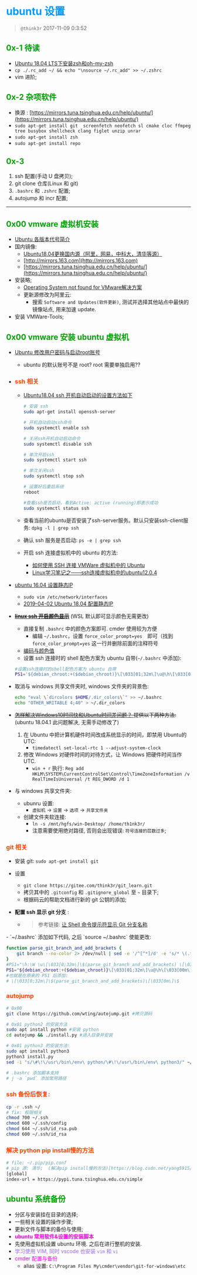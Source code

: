 # <font color=#0099ff> **ubuntu 设置** </font>

> `@think3r` 2017-11-09 0:3:52

## <font color=#009A000> **0x-1 待读** </font>

- [Ubuntu 18.04 LTS下安装zsh和oh-my-zsh](https://www.jianshu.com/p/a36e1ac468ce)
- `cp ./.rc_add ~/ && echo "\nsource ~/.rc_add" >> ~/.zshrc`
- vim 进阶;

## <font color=#009A000> 0x-2 杂项软件 </font>

- 换源 : [https://mirrors.tuna.tsinghua.edu.cn/help/ubuntu/](https://mirrors.tuna.tsinghua.edu.cn/help/ubuntu/)
- `sudo apt-get install git  screenfetch neofetch sl cmake cloc ffmpeg tree busybox shellcheck clang figlet unzip unrar`
- `sudo apt-get install zsh`
- `sudo apt-get install repo`

## <font color=#009A000> 0x-3 </font>

1. ssh 配置(手动 U 盘拷贝);
2. git clone 仓库(Linux 和 git)
3. `.bashrc` 和 `.zshrc` 配置;
4. autojump 和 incr 配置;

---

## <font color=#009A000> 0x00 vmware 虚拟机安装 </font>

- [Ubuntu 各版本代号简介](https://blog.csdn.net/zhengmx100/article/details/78352773)
- 国内镜像:
  - [Ubuntu18.04更换国内源（阿里，网易，中科大，清华等源）](https://www.cnblogs.com/fanbi/p/10423080.html)
  - [http://mirrors.163.com](http://mirrors.163.com)
  - [https://mirrors.tuna.tsinghua.edu.cn/help/ubuntu/](https://mirrors.tuna.tsinghua.edu.cn/help/ubuntu/)
- 安装略;
  - [Operating System not found for VMware解决方案](https://blog.csdn.net/dearbaba_8520/article/details/80506349)
  - 更新源修改为阿里云:
    - 搜索 `Software and Updates(软件更新)`, 测试并选择其他站点中最快的镜像站点, 用来加速 update.
- 安装 VMWare-Tools;

## <font color=#009A000> 0x00 vmware 安装 ubuntu 虚拟机 </font>

- [Ubuntu 修改用户密码与启动root账号](http://blog.csdn.net/guanggy/article/details/4636884)
  - ubuntu 的默认账号不是 root? root 需要单独启用??

- ### <font color=#FF4500> ssh 相关 </font>
  - [Ubuntu18.04 ssh 开机自动启动的设置方法如下](https://blog.csdn.net/fandroid/article/details/86799932)

      ```sh 
      # 安装 ssh
      sudo apt-get install openssh-server

      # 开机自动启动ssh命令
      sudo systemctl enable ssh

      # 关闭ssh开机自动启动命令
      sudo systemctl disable ssh

      # 单次开启ssh
      sudo systemctl start ssh

      # 单次关闭ssh
      sudo systemctl stop ssh

      # 设置好后重启系统
      reboot

      #查看ssh是否启动，看到Active: active (running)即表示成功
      sudo systemctl status ssh
      ```

  - 查看当前的ubuntu是否安装了ssh-server服务。默认只安装ssh-client服务: `dpkg -l | grep ssh` 
  - 确认 ssh 服务是否启动: `ps -e | grep ssh`
  - 开启 ssh 连接虚拟机中的 ubuntu 的方法:
    - <a href="http://www.cnblogs.com/ifantastic/p/3415182.html" target="_blank">如何使用 SSH 连接 VMWare 虚拟机中的 Ubuntu</a>
    - <a href="http://blog.csdn.net/crave_shy/article/details/23124895" target="_blank">Linux学习笔记之——ssh连接虚拟机中的ubuntu12.0.4
- <a href="https://www.jianshu.com/p/d69a95aa1ed7" target="_blank">ubuntu 16.04 设置静态IP</a>
  - `sudo vim /etc/network/interfaces`
  - [2019-04-02 Ubuntu 18.04 配置静态IP](https://www.jianshu.com/p/2283b95a81d9)
- ~~[**linux ssh 开启颜色显示**](http://www.cnblogs.com/bamanzi/p/colorful-shell.html)~~ (WSL 默认即可显示颜色无需更改)
  - 直接复制 `.bashrc` 中的颜色方案即可. cmder 使用较为方便
    - 编辑 `~/.bashrc`，设置 `force_color_prompt=yes`　即可（找到 `force_color_prompt=yes` 这一行并删除前面的注释符号
  - <a href="http://blog.csdn.net/wangyang1354/article/details/58077671" target="_blank">编码与颜色值</a>
  - 设置 ssh 连接时的 shell 配色方案为 ubuntu 自带(`~/.bashrc` 中添加):

  ```sh
  #设置ssh连接时的shell配色方案为 ubuntu 自带
  PS1='${debian_chroot:+($debian_chroot)}\[\033[01;32m\]\u@\h\[\033[00m\]:\[\033[01;34m\]\w\[\033[00m\]\$ '
  ```

- 取消与 windows 共享文件夹时, windows 文件夹的背景色:

    ```sh 
    echo "eval \`dircolors $HOME/.dir_colors\`" >> ~/.bashrc
    echo "OTHER_WRITABLE 4;40" > ~/.dir_colors
    ```

- ~~<a href="https://www.zhihu.com/question/46525639" target="_blank">怎样解决Windows10时间快和Ubuntu时间差问题？
</a> 提供以下两种方法:~~ (ubuntu 18.04.1 此问题解决, 无需手动修改了)
    1. 在 Ubuntu 中把计算机硬件时间改成系统显示的时间，即禁用 Ubuntu的 UTC:
        - `timedatectl set-local-rtc 1 --adjust-system-clock`
    2. 修改 Windows 对硬件时间的对待方式，让 Windows 把硬件时间当作UTC. 
        - `win + r` 执行: `Reg add HKLM\SYSTEM\CurrentControlSet\Control\TimeZoneInformation /v RealTimeIsUniversal /t REG_DWORD /d 1`
- 与 windows 共享文件夹:
  - ubunru 设置:
    - `虚拟机` -> `设置` -> `选项` -> `共享文件夹`
  - 创建文件夹软连接:
    - `ln -s /mnt/hgfs/win-Desktop/ /home/th1nk3r/`
    - 注意需要使用绝对路径, 否则会出现错误: `符号连接的层数过多`;

### <font color=#FF4500> git 相关 </font>

- 安装 git: `sudo apt-get install git`
- 设置 
  - `git clone https://gitee.com/think3r/git_learn.git` 
  - 拷贝其中的 `.gitconfig` 和 `.gitignore_global` 至 `~` 目录下;
  - 根据码云的帮助文档进行新的 git 公钥的添加;

- **配置 ssh 显示 git 分支** :
  - >参考链接: <a href="https://www.jianshu.com/p/82783f76a868" target="_blank">让 Shell 命令提示符显示 Git 分支名称
</a>
  - `~/.bashrc` 添加如下代码, 之后 `source ~/.bashrc` 使能更改: 

```sh 
function parse_git_branch_and_add_brackets {
    git branch --no-color 2> /dev/null | sed -e '/^[^*]/d' -e 's/* \(.*\)/\ \[\1\]/'
}
#PS1="\h:\W \u\[\033[0;32m\]\$(parse_git_branch_and_add_brackets) \[\033[0m\]\$ "
PS1="${debian_chroot:+($debian_chroot)}\[\033[01;32m\]\u@\h\[\033[00m\]:\[\033[01;34m\]\w\[\033[00m\]\[\033[0;32m\]\$(parse_git_branch_and_add_brackets)\[\033[0m\]\$ "
#也就是在原来的 PS1 后添加: 
# \[\033[0;32m\]\$(parse_git_branch_and_add_brackets)\[\033[0m\]\$ 
```

### <font color=#FF4500> autojump </font>

```sh
# 0x00
git clone https://github.com/wting/autojump.git #拷贝源码

# 0x01 python2 的安装方法
sudo apt install python #安装 python
cd autojump && ./install.py #进入目录并安装

# 0x01 python3 的安装方法:
sudo apt install python3
python3 install.py
sed -i "s/\#\!\/usr\/bin\/env\ python/\#\!\/usr\/bin\/env\ python3/" ~/.autojump/bin/autojump

# .bashrc 添加脚本支持
# j -a `pwd` 添加常用路径
```

### <font color=#FF4500> ssh 备份后恢复: </font>

```bash
cp -r .ssh ~/
# fix: 权限相关
chmod 700 ~/.ssh
chmod 600 ~/.ssh/config
chmod 644 ~/.ssh/id_rsa.pub
chmod 600 ~/.ssh/id_rsa
```

### <font color=#FF4500> 解决 python pip install慢的方法 </font>

```sh
# file: ~/.pip/pip.conf
# pip 源: 清华;  (解决pip install慢的方法)[https://blog.csdn.net/yang5915/article/details/83175804]
[global]
index-url = https://pypi.tuna.tsinghua.edu.cn/simple
```

## <font color=#009A000> **ubuntu 系统备份** </font>

- 分区与安装挂在目录的选择;
- 一些相关设置的操作步骤;
- 更新文件与脚本的备份与使用;
- <font color=#EA00DA>**ubuntu 常用软件&设置的安装脚本**</font>
- 先使用虚拟机设置 ubuntu 环境. 之后在进行整机的安装.
- <font color=#9664FF>学习使用 VIM, 同时 vscode 也安装 `vim` 和 `vi` </font>
- <font color=#EA00DA>cmder 配置与备份</font>
  - alias 设置: `C:\Program Files My\cmder\vendor\git-for-windows\etc`
